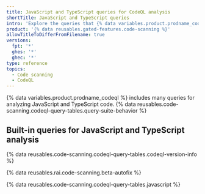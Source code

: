 ```yaml
---
title: JavaScript and TypeScript queries for CodeQL analysis
shortTitle: JavaScript and TypeScript queries
intro: 'Explore the queries that {% data variables.product.prodname_codeql %} uses to analyze code written in JavaScript or TypeScript when you select the `default` or the `security-extended` query suite.'
product: '{% data reusables.gated-features.code-scanning %}'
allowTitleToDifferFromFilename: true
versions:
  fpt: '*'
  ghes: '*'
  ghec: '*'
type: reference
topics:
  - Code scanning
  - CodeQL
---
```


{% data variables.product.prodname_codeql %} includes many queries for analyzing JavaScript and TypeScript code. {% data reusables.code-scanning.codeql-query-tables.query-suite-behavior %}

## Built-in queries for JavaScript and TypeScript analysis

{% data reusables.code-scanning.codeql-query-tables.codeql-version-info %}

{% data reusables.rai.code-scanning.beta-autofix %}

{% data reusables.code-scanning.codeql-query-tables.javascript %}
